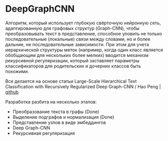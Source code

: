 # DeepGraphCNN
Алгоритм, который использует глубокую свёрточную нейронную сеть, адаптированную для графовых структур (Graph-CNN), чтобы преобразовывать текст в представление, способное уловить не только последовательные (локальные) связи между словами, но и более дальние, не последовательные зависимости. При этом для учета иерархической структуры меток (например, когда один класс является обобщающим для нескольких более мелких) вводится механизм рекурсивной регуляризации, который заставляет параметры классификаторов для родительских и дочерних классов быть похожими.

Все делается на основе статьи Large-Scale Hierarchical Text Classification with Recursively Regularized Deep Graph-CNN / Hao Peng | [github](https://github.com/HKUST-KnowComp/DeepGraphCNNforTexts)

Разработка разбита на несколько этапов:

- Преобразование текста в графы (Done)
- Выделение подграфов и нормализация (Done)
- Представление узлов в виде эмбеддингов
- Deep Graph-CNN
- Рекурсивная регуляризация
